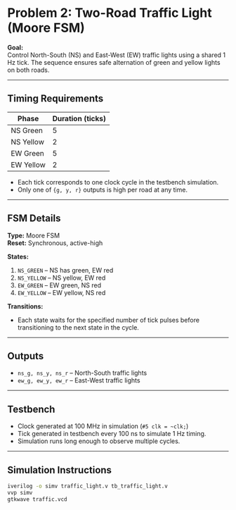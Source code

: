 # Problem 2: Two-Road Traffic Light (Moore FSM)

**Goal:**  
Control North-South (NS) and East-West (EW) traffic lights using a shared 1 Hz tick. The sequence ensures safe alternation of green and yellow lights on both roads.

---

## Timing Requirements

| Phase       | Duration (ticks) |
|------------|----------------|
| NS Green   | 5              |
| NS Yellow  | 2              |
| EW Green   | 5              |
| EW Yellow  | 2              |

- Each tick corresponds to one clock cycle in the testbench simulation.  
- Only one of `{g, y, r}` outputs is high per road at any time.

---

## FSM Details

**Type:** Moore FSM  
**Reset:** Synchronous, active-high  

**States:**
1. `NS_GREEN` – NS has green, EW red  
2. `NS_YELLOW` – NS yellow, EW red  
3. `EW_GREEN` – EW green, NS red  
4. `EW_YELLOW` – EW yellow, NS red  

**Transitions:**  
- Each state waits for the specified number of tick pulses before transitioning to the next state in the cycle.

---

## Outputs

- `ns_g, ns_y, ns_r` – North-South traffic lights  
- `ew_g, ew_y, ew_r` – East-West traffic lights  

---

## Testbench

- Clock generated at 100 MHz in simulation (`#5 clk = ~clk;`)  
- Tick generated in testbench every 100 ns to simulate 1 Hz timing.  
- Simulation runs long enough to observe multiple cycles.

---

## Simulation Instructions

```bash
iverilog -o simv traffic_light.v tb_traffic_light.v
vvp simv
gtkwave traffic.vcd
